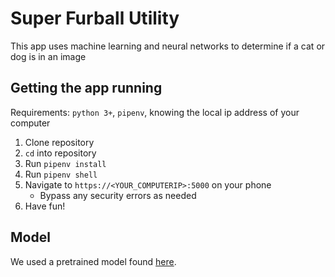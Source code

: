 # Super Furball Utility

This app uses machine learning and neural networks to determine if a cat or dog is in an image

## Getting the app running

Requirements: `python 3+`, `pipenv`, knowing the local ip address of your computer

1. Clone repository
1. `cd` into repository
1. Run `pipenv install`
1. Run `pipenv shell`
1. Navigate to `https://<YOUR_COMPUTERIP>:5000` on your phone
    * Bypass any security errors as needed
1. Have fun!

## Model
We used a pretrained model found [here](https://www.kaggle.com/jhashanku007/cat-vs-dog-cnn-with-different-pre-trained-model/output).